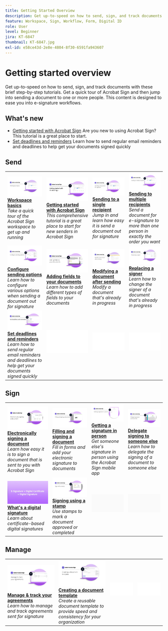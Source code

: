 ```yaml
---
title: Getting Started Overview
description: Get up-to-speed on how to send, sign, and track documents with these brief step-by-step tutorials
feature: Workspace, Sign, Workflow, Form, Digital ID
role: User
level: Beginner
jira: KT-6847
thumbnail: KT-6847.jpg
exl-id: e58ce43d-2e8e-4804-8f30-6591fa943607
---
```

# Getting started overview

Get up-to-speed on how to send, sign, and track documents with these brief step-by-step tutorials. Get a quick tour of Acrobat Sign and then jump into sending a document to one or more people. This content is designed to ease you into e-signature workflows.

## What's new

* [Getting started with Acrobat Sign](new-sender.md)
  Are you new to using Acrobat Sign? This tutorial is a great place to start.
* [Set deadlines and reminders](set-deadlines-reminders.md)
  Learn how to send regular email reminders and deadlines to help get your documents signed quickly

## Send

<table style="table-layout:fixed">
<tr>
 <td>
    <a href="quick-tour.md">
      <img alt="Workspace basics" src="../assets/workspace_1280.png" />
    </a>
    <div>
    <a href="quick-tour.md"><strong>Workspace basics</strong></a>
    </div>
    <em>Take a quick tour of the Acrobat Sign workspace to get up and running</em>
    <br>
  </td>
  <td>
    <a href="new-sender.md">
      <img alt="Getting started with Acrobat Sign" src="../assets/gettingstartednew.png" />
    </a>
    <div>
    <a href="new-sender.md"><strong>Getting started with Acrobat Sign</strong></a>
    </div>
    <em>This comprehensive tutorial is a great place to start for new senders in Acrobat Sign</em>
    <br>
  </td>
  <td>
    <a href="send-to-single-recipient.md">
      <img alt="Sending to single recipient" src="../assets/Send-to-single-recipient.png" />
    </a>
    <div>
    <a href="send-to-single-recipient.md"><strong>Sending to a single recipient</strong></a>
    </div>
    <em>Jump in and learn how easy it is send a document out for signature</em>
    <br>
  </td>
  <td>
    <a href="send-to-multiple-recipients.md">
      <img alt="Sending to multiple recipients" src="../assets/Sending-to-multiple-recipients.png" />
    </a>
    <div>
    <a href="send-to-multiple-recipients.md"><strong>Sending to multiple recipients</strong></a>
    </div>
    <em>Send a document for e-signature to more than one person in exactly the order you want</em>
    <br>
  </td>
</tr>
<tr>
  <td>
    <a href="sending-options.md">
      <img alt="Configure sending options" src="../assets/Sendingoptions.png" />
    </a>
    <div>
    <a href="sending-options.md"><strong>Configure sending options</strong></a>
    </div>
    <em>Learn how to configure various options when sending a document out for signature</em>
    <br>
  </td>
  <td>
    <a href="adding-fields.md">
      <img alt="Adding fields to your documents" src="../assets/AddingFields.png" />
    </a>
    <div>
    <a href="adding-fields.md"><strong>Adding fields to your documents</strong></a>
    </div>
    <em>Learn how to add different types of fields to your documents</em>
    <br>
  </td>
  <td>
    <a href="modify-in-flight.md">
      <img alt="Modifying a document after sending" src="../assets/Modifying-sending.png" />
    </a>
    <div>
    <a href="modify-in-flight.md"><strong>Modifying a document after sending</strong></a>
    </div>
    <em>Modify a document that's already in progress</em>
    <br>
  </td>
  <td>
    <a href="replace-signer.md">
      <img alt="Replacing a signer" src="../assets/replace-signer.png" />
    </a>
    <div>
    <a href="replace-signer.md"><strong>Replacing a signer</strong></a>
    </div>
    <em>Learn how to change the signer of a document that's already in progress</em>
     <br>
  </td>
</tr>
<tr>
  <td>
      <a href="set-deadlines-reminders.md">
        <img alt="Set deadlines and reminders" src="../assets/Reminders.png" />
      </a>
      <div>
      <a href="set-deadlines-reminders.md"><strong>Set deadlines and reminders</strong></a>
      </div>
      <em>Learn how to send regular email reminders and deadlines to help get your documents signed quickly</em>
      <br>
    </td> 
  <td>
      <img alt="Spacer" src="../assets/Whitespacer.png" />
      <div>
      <br>
    </td>
    <td>
      <img alt="Spacer" src="../assets/Whitespacer.png" />
      <div>
      <br>
    </td>
    <td>
      <img alt="Spacer" src="../assets/Whitespacer.png" />
      <div>
      <br>
    </td>
</tr>
</table>

## Sign

<table style="table-layout:fixed">
<tr>
  <td>
    <a href="electronically-sign-a-document.md">
      <img alt="Electronically signing a document" src="../assets/Electronically-sign.png" />
    </a>
    <div>
    <a href="electronically-sign-a-document.md"><strong>Electronically signing a document</strong></a>
    </div>
    <em>Learn how easy it is to sign a document that is sent to you with Acrobat Sign</em>
    <br>
  </td>
  <td>
    <a href="fill-and-sign.md">
      <img alt="Filling and signing a document" src="../assets/FillandSign.png" />
    </a>
    <div>
    <a href="fill-and-sign.md"><strong>Filling and signing a document</strong></a>
    </div>
    <em>Fill in forms and add your electronic signature to documents</em>
    <br>
  </td>
  <td>
    <a href="sign-in-person.md">
      <img alt="Getting a signature in person" src="../assets/In-person.png" />
    </a>
    <div>
    <a href="sign-in-person.md"><strong>Getting a signature in person</strong></a>
    </div>
    <em>Get someone else's signature in person using the Acrobat Sign mobile app</em>
    <br>
  </td>
  <td>
    <a href="delegate-signing.md">
      <img alt="Delegate signing to someone else" src="../assets/Delegatesigning.png" />
    </a>
    <div>
    <a href="delegate-signing.md"><strong>Delegate signing to someone else</strong></a>
    </div>
    <em>Learn how to delegate the signing of a document to someone else</em>
    <br>
  </td>
</tr>
<tr>
  <td>
    <a href="sign-with-a-digital-signature.md">
      <img alt="What's a digital signature" src="../assets/Whatisdigsig_1280.jpg" />
    </a>
    <div>
    <a href="sign-with-a-digital-signature.md"><strong>What's a digital signature</strong></a>
    </div>
    <em>Learn about certificate-based digital signatures</em>
    <br>
  </td>
  <td>
    <a href="sign-with-a-stamp.md">
      <img alt="Signing using a stamp" src="../assets/Stamp.png" />
    </a>
    <div>
    <a href="sign-with-a-stamp.md"><strong>Signing using a stamp</strong></a>
    </div>
    <em>Use stamps to mark a document approved or completed</em>
     <br>
  </td> 
 <td>
    <img alt="Spacer" src="../assets/Grayspacer.png" />
    <div>
    <br>
  </td>
  <td>
    <img alt="Spacer" src="../assets/Grayspacer.png" />
    <div>
    <br>
  </td>
</tr>  
</table>

## Manage

<table style="table-layout:fixed">
<tr>
  <td>
    <a href="manage-and-track.md">
      <img alt="Manage & track your agreements" src="../assets/Manage_1280.png" />
    </a>
    <div>
    <a href="manage-and-track.md"><strong>Manage & track your agreements</strong></a>
    </div>
    <em>Learn how to manage and track agreements sent for signature</em>
    <br>
  </td>
  <td>
    <a href="../sign-advanced-users/create-a-template.md">
      <img alt="Creating a document template" src="../assets/Template.png" />
    </a>
    <div>
    <a href="../sign-advanced-users/create-a-template.md"><strong>Creating a document template</strong></a>
    </div>
    <em>Create a reusable document template to provide speed and consistency for your organization</em>
    <br>
  </td>
  <td>
    <img alt="Spacer" src="../assets/Whitespacer.png" />
    <div>
    <br>
  </td>
  <td>
    <img alt="Spacer" src="../assets/Whitespacer.png" />
    <div>
    <br>
  </td>
</tr>
</table>
